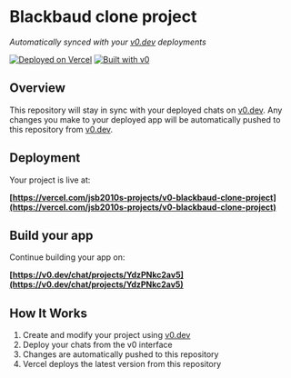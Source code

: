 # Blackbaud clone project

*Automatically synced with your [v0.dev](https://v0.dev) deployments*

[![Deployed on Vercel](https://img.shields.io/badge/Deployed%20on-Vercel-black?style=for-the-badge&logo=vercel)](https://vercel.com/jsb2010s-projects/v0-blackbaud-clone-project)
[![Built with v0](https://img.shields.io/badge/Built%20with-v0.dev-black?style=for-the-badge)](https://v0.dev/chat/projects/YdzPNkc2av5)

## Overview

This repository will stay in sync with your deployed chats on [v0.dev](https://v0.dev).
Any changes you make to your deployed app will be automatically pushed to this repository from [v0.dev](https://v0.dev).

## Deployment

Your project is live at:

**[https://vercel.com/jsb2010s-projects/v0-blackbaud-clone-project](https://vercel.com/jsb2010s-projects/v0-blackbaud-clone-project)**

## Build your app

Continue building your app on:

**[https://v0.dev/chat/projects/YdzPNkc2av5](https://v0.dev/chat/projects/YdzPNkc2av5)**

## How It Works

1. Create and modify your project using [v0.dev](https://v0.dev)
2. Deploy your chats from the v0 interface
3. Changes are automatically pushed to this repository
4. Vercel deploys the latest version from this repository